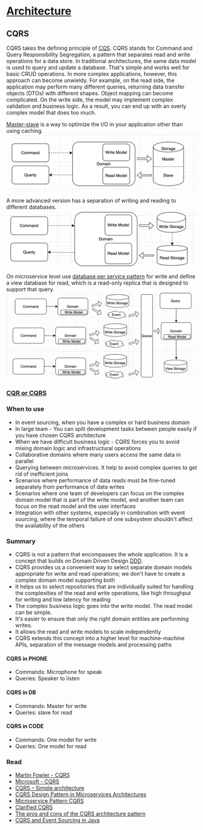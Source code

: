 # [Architecture](README.md)

## CQRS
CQRS takes the defining principle of [CQS](cqs.md).
CQRS stands for Command and Query Responsibility Segregation, a pattern that separates read and write operations for a data store.
In traditional architectures, the same data model is used to query and update a database. 
That's simple and works well for basic CRUD operations. In more complex applications, however, this approach can become unwieldy. 
For example, on the read side, the application may perform many different queries, returning data transfer objects (DTOs) with different shapes.
Object mapping can become complicated. On the write side, the model may implement complex validation and business logic. 
As a result, you can end up with an overly complex model that does too much.

[Master-slave](https://www.linkedin.com/pulse/master-slave-database-architecture-kartik-madnani) is a way to optimize the I/O in your application other than using caching.
![cqrs](docs/1.png)

A more advanced version has a separation of writing and reading to different databases.
![cqrs](docs/2.png)

On microservice level use [database per service pattern](https://microservices.io/patterns/data/database-per-service.html) for write and define a view database for read, which is a read-only replica that is designed to support that query.
![cqrs](docs/4.png)

### [CQR or CQRS](cqs_cqrs.md)

### When to use
* In event sourcing, when you have a complex or hard business domain
* In large team - You can split development tasks between people easily if you have chosen CQRS architecture
* When we have difficult business logic - CQRS forces you to avoid mixing domain logic and infrastructural operations
* Collaborative domains where many users access the same data in parallel
* Querying between microservices. It help to avoid complex queries to get rid of inefficient joins
* Scenarios where performance of data reads must be fine-tuned separately from performance of data writes
* Scenarios where one team of developers can focus on the complex domain model that is part of the write model, and another team can focus on the read model and the user interfaces
* Integration with other systems, especially in combination with event sourcing, where the temporal failure of one subsystem shouldn't affect the availability of the others

### Summary 
* CQRS is not a pattern that encompasses the whole application. It is a concept that builds on Domain Driven Design [DDD](https://learn.microsoft.com/ru-ru/dotnet/architecture/microservices/microservice-ddd-cqrs-patterns/apply-simplified-microservice-cqrs-ddd-patterns).
* CQRS provides us a convenient way to select separate domain models appropriate for write and read operations; we don't have to create a complex domain model supporting both
* It helps us to select repositories that are individually suited for handling the complexities of the read and write operations, like high throughput for writing and low latency for reading
* The complex business logic goes into the write model. The read model can be simple.
* It's easier to ensure that only the right domain entities are performing writes.
* It allows the read and write models to scale independently
* CQRS extends this concept into a higher level for machine-machine APIs, separation of the message models and processing paths

#### CQRS in PHONE
* Commands: Microphone for speak
* Queries: Speaker to listen

#### CQRS in DB
* Commands: Master for write
* Queries: slave for read

#### CQRS in CODE
* Commands: One model for write
* Queries: One model for read

### Read
* [Martin Fowler - CQRS](https://martinfowler.com/bliki/CQRS.html)
* [Microsoft - CQRS](https://learn.microsoft.com/en-us/azure/architecture/patterns/cqrs)
* [CQRS – Simple architecture](https://kariera.future-processing.pl/blog/cqrs-simple-architecture/)
* [CQRS Design Pattern in Microservices Architectures](https://medium.com/design-microservices-architecture-with-patterns/cqrs-design-pattern-in-microservices-architectures-5d41e359768c)
* [Microservice Pattern CQRS](https://microservices.io/patterns/data/cqrs.html)
* [Clarified CQRS](https://udidahan.com/2009/12/09/clarified-cqrs/)
* [The pros and cons of the CQRS architecture pattern](https://www.redhat.com/architect/pros-and-cons-cqrs)
* [CQRS and Event Sourcing in Java](https://www.baeldung.com/cqrs-event-sourcing-java)